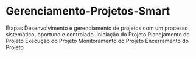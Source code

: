 # Gerenciamento-Projetos-Smart
Etapas Desenvolvimento e gerenciamento de projetos com um processo sistemático, oportuno e controlado.  Iniciação do Projeto Planejamento do Projeto Execução do Projeto Monitoramento do Projeto Encerramento do Projeto
